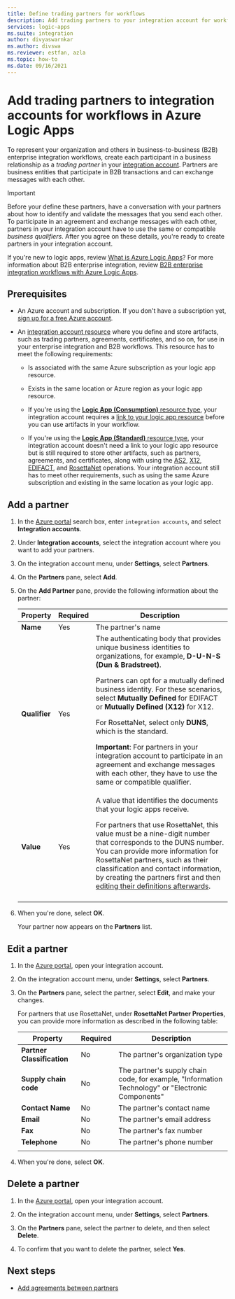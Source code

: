 ```yaml
---
title: Define trading partners for workflows
description: Add trading partners to your integration account for workflows in Azure Logic Apps using the Enterprise Integration Pack.
services: logic-apps
ms.suite: integration
author: divyaswarnkar
ms.author: divswa
ms.reviewer: estfan, azla
ms.topic: how-to
ms.date: 09/16/2021
---
```


# Add trading partners to integration accounts for workflows in Azure Logic Apps

To represent your organization and others in business-to-business (B2B) enterprise integration workflows, create each participant in a business relationship as a *trading partner* in your [integration account](logic-apps-enterprise-integration-create-integration-account.md). Partners are business entities that participate in B2B transactions and can exchange messages with each other.

> [!IMPORTANT]
> Before your define these partners, have a conversation with your partners about how to identify and validate the messages that you send 
> each other. To participate in an agreement and exchange messages with each other, partners in your integration account have to use the 
> same or compatible *business qualifiers*. After you agree on these details, you're ready to create partners in your integration account.

If you're new to logic apps, review [What is Azure Logic Apps](logic-apps-overview.md)? For more information about B2B enterprise integration, review [B2B enterprise integration workflows with Azure Logic Apps](logic-apps-enterprise-integration-overview.md).

## Prerequisites

* An Azure account and subscription. If you don't have a subscription yet, [sign up for a free Azure account](https://azure.microsoft.com/free/?WT.mc_id=A261C142F).

* An [integration account resource](logic-apps-enterprise-integration-create-integration-account.md) where you define and store artifacts, such as trading partners, agreements, certificates, and so on, for use in your enterprise integration and B2B workflows. This resource has to meet the following requirements:

  * Is associated with the same Azure subscription as your logic app resource.

  * Exists in the same location or Azure region as your logic app resource.

  * If you're using the [**Logic App (Consumption)** resource type](logic-apps-overview.md#resource-type-and-host-environment-differences), your integration account requires a [link to your logic app resource](logic-apps-enterprise-integration-create-integration-account.md#link-account) before you can use artifacts in your workflow.

  * If you're using the [**Logic App (Standard)** resource type](logic-apps-overview.md#resource-type-and-host-environment-differences), your integration account doesn't need a link to your logic app resource but is still required to store other artifacts, such as partners, agreements, and certificates, along with using the [AS2](logic-apps-enterprise-integration-as2.md), [X12](logic-apps-enterprise-integration-x12.md), [EDIFACT](logic-apps-enterprise-integration-edifact.md), and [RosettaNet](logic-apps-enterprise-integration-rosettanet.md) operations. Your integration account still has to meet other requirements, such as using the same Azure subscription and existing in the same location as your logic app.

<a name="add-partner"></a>

## Add a partner

1. In the [Azure portal](https://portal.azure.com) search box, enter `integration accounts`, and select **Integration accounts**.

1. Under **Integration accounts**, select the integration account where you want to add your partners.

1. On the integration account menu, under **Settings**, select **Partners**.

1. On the **Partners** pane, select **Add**.

1. On the **Add Partner** pane, provide the following information about the partner:

   | Property | Required | Description |
   |----------|----------|-------------|
   | **Name** | Yes | The partner's name |
   | **Qualifier** | Yes | The authenticating body that provides unique business identities to organizations, for example, **D-U-N-S (Dun & Bradstreet)**. <p>Partners can opt for a mutually defined business identity. For these scenarios, select **Mutually Defined** for EDIFACT or **Mutually Defined (X12)** for X12. <p>For RosettaNet, select only **DUNS**, which is the standard. <p>**Important**: For partners in your integration account to participate in an agreement and exchange messages with each other, they have to use the same or compatible qualifier. |
   | **Value** | Yes | A value that identifies the documents that your logic apps receive. <p>For partners that use RosettaNet, this value must be a nine-digit number that corresponds to the DUNS number. You can provide more information for RosettaNet partners, such as their classification and contact information, by creating the partners first and then [editing their definitions afterwards](#edit-partner). |
   ||||

1. When you're done, select **OK**.

   Your partner now appears on the **Partners** list.

<a name="edit-partner"></a>

## Edit a partner

1. In the [Azure portal](https://portal.azure.com), open your integration account.

1. On the integration account menu, under **Settings**, select **Partners**.

1. On the **Partners** pane, select the partner, select **Edit**, and make your changes.

   For partners that use RosettaNet, under **RosettaNet Partner Properties**, you can provide more information as described in the following table:

   | Property | Required | Description |
   |----------|----------|-------------|
   | **Partner Classification** | No | The partner's organization type |
   | **Supply chain code** | No | The partner's supply chain code, for example, "Information Technology" or "Electronic Components" |
   | **Contact Name** | No | The partner's contact name |
   | **Email** | No | The partner's email address |
   | **Fax** | No | The partner's fax number |
   | **Telephone** | No | The partner's phone number |
   ||||

1. When you're done, select **OK**.

<a name="delete-partner"></a>

## Delete a partner

1. In the [Azure portal](https://portal.azure.com), open your integration account.

1. On the integration account menu, under **Settings**, select **Partners**.

1. On the **Partners** pane, select the partner to delete, and then select **Delete**.

1. To confirm that you want to delete the partner, select **Yes**.

## Next steps

* [Add agreements between partners](logic-apps-enterprise-integration-agreements.md)